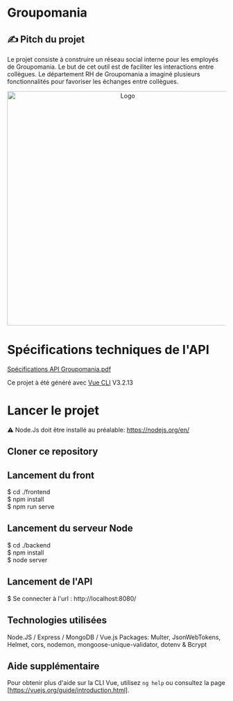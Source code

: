 # Groupomania

## ✍️ Pitch du projet
Le projet consiste à construire un réseau social interne pour les employés de Groupomania. Le but de cet outil est de faciliter les interactions entre collègues. Le département RH de Groupomania a imaginé plusieurs fonctionnalités pour favoriser les échanges entre collègues.

 <p align="center"><img width="540" alt="Logo" src="https://user-images.githubusercontent.com/81871149/180220627-11f76287-0f12-4622-8cbd-09924a944df0.png"></p>
 
# Spécifications techniques de l'API

[Spécifications API Groupomania.pdf](https://github.com/greenboy59/P7_julien_leclercq_openclassrooms/files/9161211/Specifications.API.Groupomania.pdf)

Ce projet à été généré avec [Vue CLI](https://vuejs.org/) V3.2.13

# Lancer le projet

⚠️ Node.Js doit être installé au préalable: https://nodejs.org/en/

## Cloner ce repository

## Lancement du front
$ cd ./frontend  
$ npm install  
$ npm run serve  

## Lancement du serveur Node
$ cd ./backend  
$ npm install   
$ node server  

## Lancement de l'API 
$ Se connecter à l'url : http://localhost:8080/ 

## Technologies utilisées
Node.JS / Express / MongoDB / Vue.js 
Packages: Multer, JsonWebTokens, Helmet, cors, nodemon, mongoose-unique-validator, dotenv & Bcrypt

## Aide supplémentaire

Pour obtenir plus d'aide sur la CLI Vue, utilisez `ng help` ou consultez la page [https://vuejs.org/guide/introduction.html].
